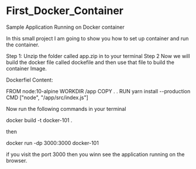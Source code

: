 # First_Docker_Container
Sample Application Running on Docker container


In this small project I am going to show you how to set up container and run the container.

Step 1: Unzip the folder called app.zip in to your terminal
Step 2 Now we will build the docker file called dockefile and then use that file to build the container Image.

Dockerfiel Content:

FROM node:10-alpine
WORKDIR /app
COPY . .
RUN yarn install --production
CMD ["node", "/app/src/index.js"]


Now run the following commands in your terminal

docker build -t docker-101 .

then 


docker run -dp 3000:3000 docker-101

if you visit the port 3000 then you winn see the application running on the browser.
